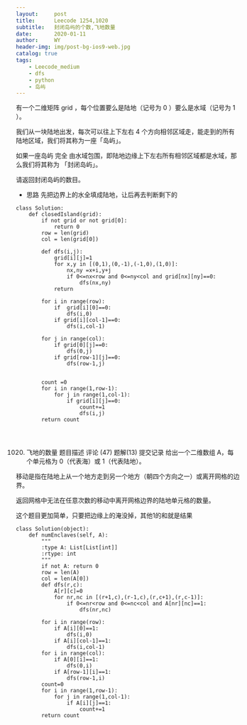 ```yaml
---
layout:     post
title:      Leecode 1254,1020
subtitle:   封闭岛屿的个数,飞地数量
date:       2020-01-11
author:     WY
header-img: img/post-bg-ios9-web.jpg
catalog: true
tags:
    - Leecode_medium
    - dfs
    - python
    - 岛屿
---
```



有一个二维矩阵 grid ，每个位置要么是陆地（记号为 0 ）要么是水域（记号为 1 ）。

我们从一块陆地出发，每次可以往上下左右 4 个方向相邻区域走，能走到的所有陆地区域，我们将其称为一座「岛屿」。

如果一座岛屿 完全 由水域包围，即陆地边缘上下左右所有相邻区域都是水域，那么我们将其称为 「封闭岛屿」。

请返回封闭岛屿的数目。

- 思路 先把边界上的水全填成陆地，让后再去判断剩下的

```
class Solution:
    def closedIsland(grid):
        if not grid or not grid[0]:
            return 0
        row = len(grid)
        col = len(grid[0])

        def dfs(i,j):
            grid[i][j]=1
            for x,y in [(0,1),(0,-1),(-1,0),(1,0)]:
                nx,ny =x+i,y+j
                if 0<=nx<row and 0<=ny<col and grid[nx][ny]==0:
                    dfs(nx,ny)
            return
        
        for i in range(row):
            if  grid[i][0]==0:
                dfs(i,0)
            if grid[i][col-1]==0:
                dfs(i,col-1)

        for j in range(col):
            if grid[0][j]==0:
                dfs(0,j)
            if grid[row-1][j]==0:
                dfs(row-1,j)


        count =0
        for i in range(1,row-1):
            for j in range(1,col-1):
                if grid[i][j]==0:
                    count+=1
                    dfs(i,j)
        return count




```

1020. 飞地的数量
题目描述
评论 (47)
题解(13)
提交记录
给出一个二维数组 A，每个单元格为 0（代表海）或 1（代表陆地）。

移动是指在陆地上从一个地方走到另一个地方（朝四个方向之一）或离开网格的边界。

返回网格中无法在任意次数的移动中离开网格边界的陆地单元格的数量。

这个题目更加简单，只要把边缘上的淹没掉，其他1的和就是结果

```
class Solution(object):
    def numEnclaves(self, A):
        """
        :type A: List[List[int]]
        :rtype: int
        """
        if not A: return 0
        row = len(A)
        col = len(A[0])
        def dfs(r,c):
            A[r][c]=0
            for nr,nc in [(r+1,c),(r-1,c),(r,c+1),(r,c-1)]:
                if 0<=nr<row and 0<=nc<col and A[nr][nc]==1:
                    dfs(nr,nc)

        for i in range(row):
            if A[i][0]==1:
                dfs(i,0)
            if A[i][col-1]==1:
                dfs(i,col-1)
        for i in range(col):
            if A[0][i]==1:
                dfs(0,i)
            if A[row-1][i]==1:
                dfs(row-1,i)
        count=0
        for i in range(1,row-1):
            for j in range(1,col-1):
                if A[i][j]==1:
                    count+=1
        return count
```
